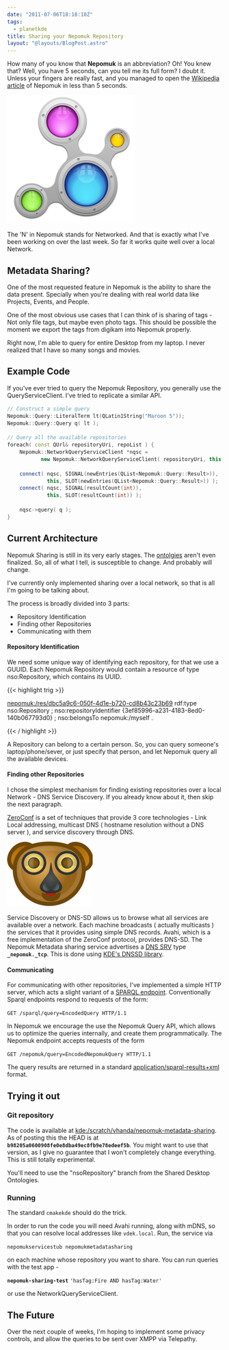 ```yaml
---
date: "2011-07-06T18:18:10Z"
tags:
  - planetkde
title: Sharing your Nepomuk Repository
layout: "@layouts/BlogPost.astro"
---
```


How many of you know that **Nepomuk** is an abbreviation? Oh! You knew that? Well, you have 5 seconds, can you tell me its full form? I doubt it. Unless your fingers are really fast, and you managed to open the [Wikipedia article](http://en.wikipedia.org/wiki/NEPOMUK_%28framework%29) of Nepomuk in less than 5 seconds.

![Don't we have a pretty logo?](/blog/images/2011/07/06/nepomuk.png)

The 'N' in Nepomuk stands for Networked. And that is exactly what I've been working on over the last week. So far it works quite well over a local Network.

## Metadata Sharing?

One of the most requested feature in Nepomuk is the ability to share the data present. Specially when you're dealing with real world data like Projects, Events, and People.

One of the most obvious use cases that I can think of is sharing of tags - Not only file tags, but maybe even photo tags. This should be possible the moment we export the tags from digikam into Nepomuk properly.

Right now, I'm able to query for entire Desktop from my laptop. I never realized that I have so many songs and movies.

## Example Code

If you've ever tried to query the Nepomuk Repository, you generally use the QueryServiceClient. I've tried to replicate a similar API.

```cpp
// Construct a simple query
Nepomuk::Query::LiteralTerm lt(QLatin1String("Maroon 5"));
Nepomuk::Query::Query q( lt );

// Query all the available repositories
foreach( const QUrl& repositoryUri, repoList ) {
    Nepomuk::NetworkQueryServiceClient *nqsc =
           new Nepomuk::NetworkQueryServiceClient( repositoryUri, this );

    connect( nqsc, SIGNAL(newEntries(QList<Nepomuk::Query::Result>)),
             this, SLOT(newEntries(QList<Nepomuk::Query::Result>)) );
    connect( nqsc, SIGNAL(resultCount(int)),
             this, SLOT(resultCount(int)) );

    nqsc->query( q );
}
```

## Current Architecture

Nepomuk Sharing is still in its very early stages. The [ontolgies](http://sourceforge.net/apps/trac/oscaf/ticket/100) aren't even finalized. So, all of what I tell, is susceptible to change. And probably will change.

I've currently only implemented sharing over a local network, so that is all I'm going to be talking about.

The process is broadly divided into 3 parts:

- Repository Identification
- Finding other Repositories
- Communicating with them

#### Repository Identification

We need some unique way of identifying each repository, for that we use a GUUID. Each Nepomuk Repository would contain a resource of type nso:Repository, which contains its UUID.

{{< highlight trig >}}

<nepomuk:/res/dbc5a9c6-050f-4d1e-b720-cd8b43c23b69>
rdf:type nso:Repository ;
nso:repositoryIdentifier {3ef85996-a231-4183-8ed0-140b067793d0} ;
nso:belongsTo nepomuk:/myself .

{{< / highlight >}}

A Repository can belong to a certain person. So, you can query someone's laptop/phone/sever, or just specify that person, and let Nepomuk query all the available devices.

#### Finding other Repositories

I chose the simplest mechanism for finding existing repositories over a local Network - DNS Service Discovery. If you already know about it, then skip the next paragraph.

[ZeroConf](http://en.wikipedia.org/wiki/Zero_configuration_networking) is a set of techniques that provide 3 core technologies - Link Local addressing, multicast DNS ( hostname resolution without a DNS server ), and service discovery through DNS.

![The Avahi logo](/blog/images/2011/07/06/200px-Avahi-logo.svg.png)

Service Discovery or DNS-SD allows us to browse what all services are available over a network. Each machine broadcasts ( actually multicasts ) the services that it provides using simple DNS records. Avahi, which is a free implementation of the ZeroConf protocol, provides DNS-SD. The Nepomuk Metadata sharing service advertises a [DNS SRV](http://en.wikipedia.org/wiki/SRV_record) type **`_nepomuk._tcp`**. This is done using [KDE's DNSSD library](http://api.kde.org/4.x-api/kdelibs-apidocs/dnssd/html/index.html).

#### Communicating

For communicating with other repositories, I've implemented a simple HTTP server, which acts a slight variant of a [SPARQL endpoint](http://www.w3.org/TR/rdf-sparql-protocol/). Conventionally Sparql endpoints respond to requests of the form:

`GET /sparql/query=EncodedQuery HTTP/1.1`

In Nepomuk we encourage the use the Nepomuk Query API, which allows us to optimize the queries internally, and create them programmatically. The Nepomuk endpoint accepts requests of the form

`GET /nepomuk/query=EncodedNepomukQuery HTTP/1.1`

The query results are returned in a standard [application/sparql-results+xml](http://www.w3.org/TR/rdf-sparql-XMLres/) format.

## Trying it out

### Git repository

The code is available at [kde:/scratch/vhanda/nepomuk-metadata-sharing](http://quickgit.kde.org/?p=scratch%2Fvhanda%2Fnepomuk-metadata-sharing.git&a=summary). As of posting this the HEAD is at **`b98205a0600908fe0e8dba49ec8fb9e78edeef5b`**. You might want to use that version, as I give no guarantee that I won't completely change everything. This is still totally experimental.

You'll need to use the "nsoRepository" branch from the Shared Desktop Ontologies.

### Running

The standard `cmakekde` should do the trick.

In order to run the code you will need Avahi running, along with mDNS, so that you can resolve local addresses like `vdek.local`. Run, the service via

`nepomukservicestub nepomukmetadatasharing`

on each machine whose repository you want to share. You can run queries with the test app -

**`nepomuk-sharing-test`** `'hasTag:Fire AND hasTag:Water'`

or use the NetworkQueryServiceClient.

## The Future

Over the next couple of weeks, I'm hoping to implement some privacy controls, and allow the queries to be sent over XMPP via Telepathy.
